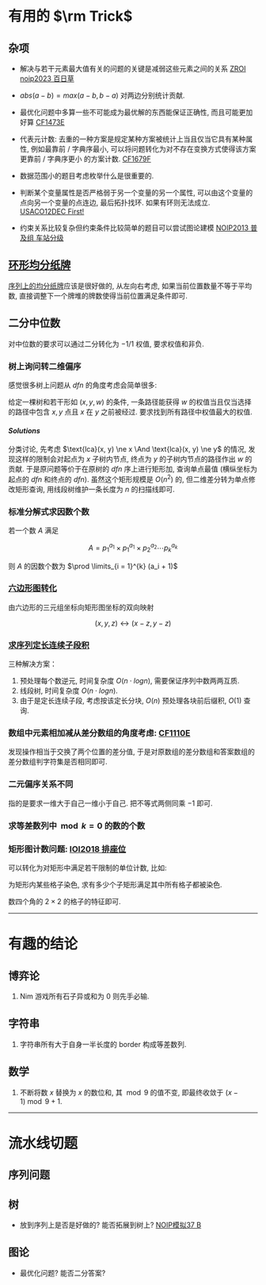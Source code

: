 # 有用的 $\rm Trick$

## 杂项

- 解决与若干元素最大值有关的问题的关键是减弱这些元素之间的关系 [ZROI noip2023 百日草](http://www.zhengruioi.com/contest/1465/problem/2721)

- $abs(a - b) = max(a - b, b - a)$ 对两边分别统计贡献. 

- 最优化问题中多算一些不可能成为最优解的东西能保证正确性, 而且可能更加好算 [CF1473E](https://codeforces.com/problemset/problem/1473/E)

- 代表元计数: 去重的一种方案是规定某种方案被统计上当且仅当它具有某种属性, 例如最靠前 / 字典序最小, 可以将问题转化为对不存在变换方式使得该方案更靠前 / 字典序更小 的方案计数. [CF1679F](https://codeforces.com/problemset/problem/1679/F)

- 数据范围小的题目考虑枚举什么是很重要的. 

- 判断某个变量属性是否严格弱于另一个变量的另一个属性, 可以由这个变量的点向另一个变量的点连边, 最后拓扑找环. 如果有环则无法成立. [USACO12DEC First! ](https://www.luogu.com.cn/problem/P3065)

- 约束关系比较复杂但约束条件比较简单的题目可以尝试图论建模 [NOIP2013 普及组 车站分级](https://www.luogu.com.cn/problem/P1983)

## [环形均分纸牌](https://www.luogu.com.cn/problem/P2512)

[序列上的均分纸牌](https://www.luogu.com.cn/problem/P1031)应该是很好做的, 从左向右考虑, 如果当前位置数量不等于平均数, 直接调整下一个牌堆的牌数使得当前位置满足条件即可. 

## 二分中位数

对中位数的要求可以通过二分转化为 $-1 / 1$ 权值, 要求权值和非负. 

### 树上询问转二维偏序

感觉很多树上问题从 $dfn$ 的角度考虑会简单很多: 

给定一棵树和若干形如 $(x, y, w)$ 的条件, 一条路径能获得 $w$ 的权值当且仅当选择的路径中包含 $x, y$ 点且 $x$ 在 $y$ 之前被经过. 要求找到所有路径中权值最大的权值. 

#### $Solutions$

分类讨论, 先考虑 $\text{lca}(x, y) \ne x \And \text{lca}(x, y) \ne y$ 的情况, 发现这样的限制会对起点为 $x$ 子树内节点, 终点为 $y$ 的子树内节点的路径作出 $w$ 的贡献. 于是原问题等价于在原树的 $dfn$ 序上进行矩形加, 查询单点最值 (横纵坐标为起点的 $dfn$ 和终点的 $dfn$). 虽然这个矩形规模是 $O(n^2)$ 的, 但二维差分转为单点修改矩形查询, 用线段树维护一条长度为 $n$ 的扫描线即可. 

### 标准分解式求因数个数

若一个数 $A$ 满足

$$A = p_1^{a_1} \times p_1^{a_1} \times p_2^{a_2} \cdots p_k^{a_k}$$

则 $A$ 的因数个数为 $\prod \limits_{i = 1}^{k} (a_i + 1)$

### [六边形图转化](https://www.luogu.com.cn/problem/P5458)

由六边形的三元组坐标向矩形图坐标的双向映射

$$(x, y, z) \longleftrightarrow  (x - z, y - z)$$

### [求序列定长连续子段积](https://sjzezoj.com/problem/779)

三种解决方案：

1. 预处理每个数逆元, 时间复杂度 $O(n \cdot logn)$, 需要保证序列中数两两互质. 
2. 线段树, 时间复杂度 $O(n \cdot logn)$. 
3. 由于是定长连续子段, 考虑按该定长分块, $O(n)$ 预处理各块前后缀积, $O(1)$ 查询. 

### 数组中元素相加减从差分数组的角度考虑: [CF1110E](https://www.luogu.com.cn/problem/CF1110E)

发现操作相当于交换了两个位置的差分值, 于是对原数组的差分数组和答案数组的差分数组判字符集是否相同即可. 

### 二元偏序关系不同

指的是要求一维大于自己一维小于自己. 把不等式两侧同乘 $-1$ 即可. 

### 求等差数列中 $\bmod k = 0$ 的数的个数


### 矩形图计数问题: [IOI2018 排座位](https://uoj.ac/problem/406)

可以转化为对矩形中满足若干限制的单位计数, 比如: 

为矩形内某些格子染色, 求有多少个子矩形满足其中所有格子都被染色. 

数四个角的 $2 \times 2$ 的格子的特征即可. 

--------------------

# 有趣的结论

## 博弈论

1. Nim 游戏所有石子异或和为 $0$ 则先手必输. 


## 字符串

1. 字符串所有大于自身一半长度的 border 构成等差数列. 

## 数学

1. 不断将数 $x$ 替换为 $x$ 的数位和, 其 $\bmod 9$ 的值不变, 即最终收敛于 $(x - 1) \bmod 9 + 1$. 


--------------------

# 流水线切题

## 序列问题

## 树

- 放到序列上是否是好做的? 能否拓展到树上? [NOIP模拟37 B](http://www.nfls.com.cn:10611/contest/1015/problem/2)

## 图论

- 最优化问题? 能否二分答案? 

